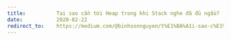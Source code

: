 ```yaml
---
title:          Tại sao cần tới Heap trong khi Stack nghe đã đủ ngầu?
date:           2020-02-22
redirect_to:    https://medium.com/@binhsonnguyen/t%E1%BA%A1i-sao-c%E1%BA%A7n-heap-trong-khi-stack-nghe-%C4%91%C3%A3-%C4%91%E1%BB%A7-ng%E1%BA%A7u-e19b8049bafd?source=friends_link&sk=f092350ad253bd4270078372f42672be
---
```

